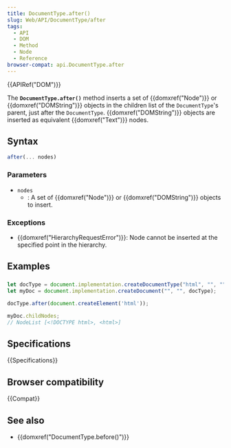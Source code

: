 ```yaml
---
title: DocumentType.after()
slug: Web/API/DocumentType/after
tags:
  - API
  - DOM
  - Method
  - Node
  - Reference
browser-compat: api.DocumentType.after
---
```

{{APIRef("DOM")}}

The **`DocumentType.after()`** method inserts a set of
{{domxref("Node")}} or {{domxref("DOMString")}} objects in the children list of the
`DocumentType`'s parent, just after the `DocumentType`.
{{domxref("DOMString")}} objects are inserted as equivalent {{domxref("Text")}} nodes.

## Syntax

```js
after(... nodes)
```

### Parameters

- `nodes`
  - : A set of {{domxref("Node")}} or {{domxref("DOMString")}} objects to insert.

### Exceptions

- {{domxref("HierarchyRequestError")}}: Node cannot be inserted at the specified point
  in the hierarchy.

## Examples

###

```js
let docType = document.implementation.createDocumentType("html", "", "");
let myDoc = document.implementation.createDocument("", "", docType);

docType.after(document.createElement('html'));

myDoc.childNodes;
// NodeList [<!DOCTYPE html>, <html>]
```

## Specifications

{{Specifications}}

## Browser compatibility

{{Compat}}

## See also

- {{domxref("DocumentType.before()")}}
